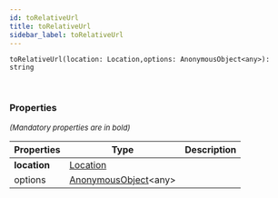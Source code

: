 ```yaml
---
id: toRelativeUrl
title: toRelativeUrl
sidebar_label: toRelativeUrl
---
```


```tsx
toRelativeUrl(location: Location,options: AnonymousObject<any>): string
```
<br/>



### Properties

<font size="2"><i>(Mandatory properties are in bold)</i></font>

| Properties | Type | Description |
| --------- | ---- | ----------- |
| **location** | [Location](/framework-api/interfaces/Location.md) |  |
| options | [AnonymousObject](/framework-api/interfaces/AnonymousObject.md)<any\> |  |
